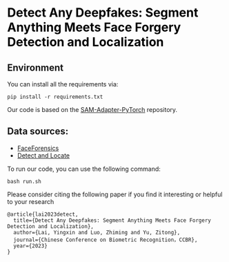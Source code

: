 # <font color="black">Detect Any Deepfakes: Segment Anything Meets Face Forgery Detection and Localization</font>


## Environment
You can install all the requirements via:
```
pip install -r requirements.txt

```



Our code is based on the [SAM-Adapter-PyTorch](https://github.com/tianrun-chen/SAM-Adapter-PyTorch) repository.

## Data sources:
- [FaceForensics](https://github.com/ondyari/FaceForensics)
- [Detect and Locate](https://github.com/ChenqiKONG/Detect_and_Locate)

To run our code, you can use the following command:

```
bash run.sh
```

Please consider citing the following paper if you find it interesting or helpful to your research
```
@article{lai2023detect,
  title={Detect Any Deepfakes: Segment Anything Meets Face Forgery Detection and Localization},
  author={Lai, Yingxin and Luo, Zhiming and Yu, Zitong},
  journal={Chinese Conference on Biometric Recognition，CCBR},
  year={2023}
}
```
